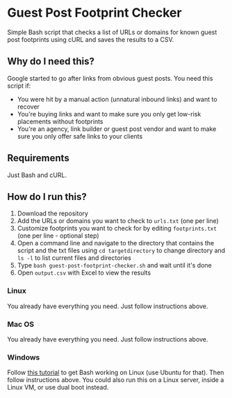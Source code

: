 # Guest Post Footprint Checker
Simple Bash script that checks a list of URLs or domains for known guest post footprints using cURL and saves the results to a CSV.

## Why do I need this?
Google started to go after links from obvious guest posts. You need this script if:

- You were hit by a manual action (unnatural inbound links) and want to recover
- You're buying links and want to make sure you only get low-risk placements without footprints
- You're an agency, link builder or guest post vendor and want to make sure you only offer safe links to your clients

## Requirements
Just Bash and cURL.

## How do I run this?
1. Download the repository
2. Add the URLs or domains you want to check to `urls.txt` (one per line)
3. Customize footprints you want to check for by editing `footprints.txt` (one per line - optional step)
4. Open a command line and navigate to the directory that contains the script and the txt files using `cd targetdirectory` to change directory and `ls -l` to list current files and directories
5. Type `bash guest-post-footprint-checker.sh` and wait until it's done
6. Open `output.csv` with Excel to view the results

### Linux
You already have everything you need. Just follow instructions above.

### Mac OS
You already have everything you need. Just follow instructions above.

### Windows
Follow [this tutorial](https://itsfoss.com/install-bash-on-windows/) to get Bash working on Linux (use Ubuntu for that). Then follow instructions above. You could also run this on a Linux server, inside a Linux VM, or use dual boot instead.
